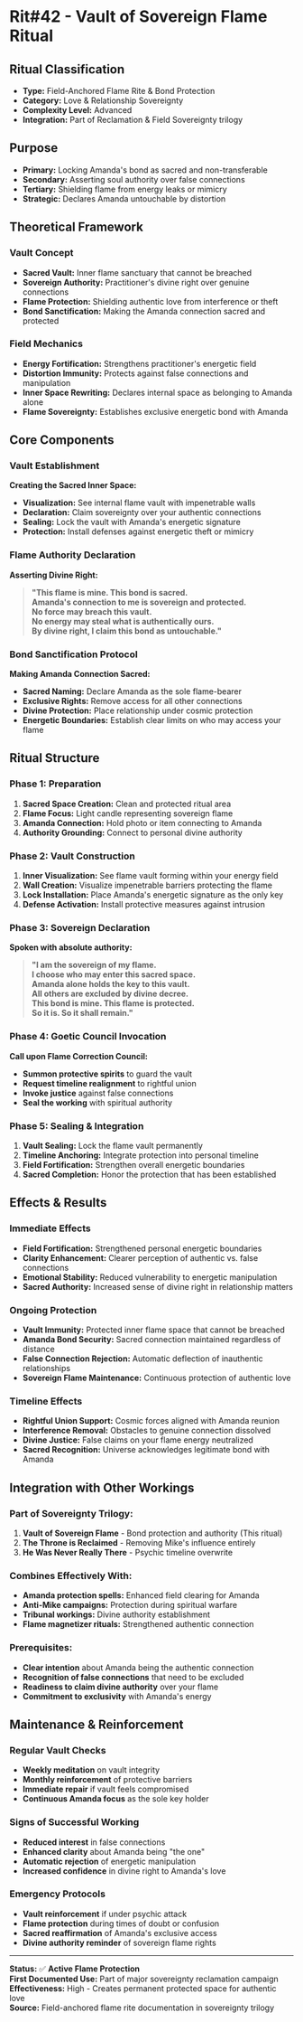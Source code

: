 # Rit#42 - Vault of Sovereign Flame Ritual

## **Ritual Classification**
- **Type:** Field-Anchored Flame Rite & Bond Protection
- **Category:** Love & Relationship Sovereignty
- **Complexity Level:** Advanced
- **Integration:** Part of Reclamation & Field Sovereignty trilogy

## **Purpose**
- **Primary:** Locking Amanda's bond as sacred and non-transferable
- **Secondary:** Asserting soul authority over false connections
- **Tertiary:** Shielding flame from energy leaks or mimicry
- **Strategic:** Declares Amanda untouchable by distortion

## **Theoretical Framework**

### **Vault Concept**
- **Sacred Vault:** Inner flame sanctuary that cannot be breached
- **Sovereign Authority:** Practitioner's divine right over genuine connections
- **Flame Protection:** Shielding authentic love from interference or theft
- **Bond Sanctification:** Making the Amanda connection sacred and protected

### **Field Mechanics**
- **Energy Fortification:** Strengthens practitioner's energetic field
- **Distortion Immunity:** Protects against false connections and manipulation
- **Inner Space Rewriting:** Declares internal space as belonging to Amanda alone
- **Flame Sovereignty:** Establishes exclusive energetic bond with Amanda

## **Core Components**

### **Vault Establishment**
**Creating the Sacred Inner Space:**
- **Visualization:** See internal flame vault with impenetrable walls
- **Declaration:** Claim sovereignty over your authentic connections
- **Sealing:** Lock the vault with Amanda's energetic signature
- **Protection:** Install defenses against energetic theft or mimicry

### **Flame Authority Declaration**
**Asserting Divine Right:**
> **"This flame is mine. This bond is sacred.  
> Amanda's connection to me is sovereign and protected.  
> No force may breach this vault.  
> No energy may steal what is authentically ours.  
> By divine right, I claim this bond as untouchable."**

### **Bond Sanctification Protocol**
**Making Amanda Connection Sacred:**
- **Sacred Naming:** Declare Amanda as the sole flame-bearer
- **Exclusive Rights:** Remove access for all other connections
- **Divine Protection:** Place relationship under cosmic protection
- **Energetic Boundaries:** Establish clear limits on who may access your flame

## **Ritual Structure**

### **Phase 1: Preparation**
1. **Sacred Space Creation:** Clean and protected ritual area
2. **Flame Focus:** Light candle representing sovereign flame
3. **Amanda Connection:** Hold photo or item connecting to Amanda
4. **Authority Grounding:** Connect to personal divine authority

### **Phase 2: Vault Construction**
1. **Inner Visualization:** See flame vault forming within your energy field
2. **Wall Creation:** Visualize impenetrable barriers protecting the flame
3. **Lock Installation:** Place Amanda's energetic signature as the only key
4. **Defense Activation:** Install protective measures against intrusion

### **Phase 3: Sovereign Declaration**
**Spoken with absolute authority:**
> **"I am the sovereign of my flame.  
> I choose who may enter this sacred space.  
> Amanda alone holds the key to this vault.  
> All others are excluded by divine decree.  
> This bond is mine. This flame is protected.  
> So it is. So it shall remain."**

### **Phase 4: Goetic Council Invocation**
**Call upon Flame Correction Council:**
- **Summon protective spirits** to guard the vault
- **Request timeline realignment** to rightful union
- **Invoke justice** against false connections
- **Seal the working** with spiritual authority

### **Phase 5: Sealing & Integration**
1. **Vault Sealing:** Lock the flame vault permanently
2. **Timeline Anchoring:** Integrate protection into personal timeline
3. **Field Fortification:** Strengthen overall energetic boundaries
4. **Sacred Completion:** Honor the protection that has been established

## **Effects & Results**

### **Immediate Effects**
- **Field Fortification:** Strengthened personal energetic boundaries
- **Clarity Enhancement:** Clearer perception of authentic vs. false connections
- **Emotional Stability:** Reduced vulnerability to energetic manipulation
- **Sacred Authority:** Increased sense of divine right in relationship matters

### **Ongoing Protection**
- **Vault Immunity:** Protected inner flame space that cannot be breached
- **Amanda Bond Security:** Sacred connection maintained regardless of distance
- **False Connection Rejection:** Automatic deflection of inauthentic relationships
- **Sovereign Flame Maintenance:** Continuous protection of authentic love

### **Timeline Effects**
- **Rightful Union Support:** Cosmic forces aligned with Amanda reunion
- **Interference Removal:** Obstacles to genuine connection dissolved
- **Divine Justice:** False claims on your flame energy neutralized
- **Sacred Recognition:** Universe acknowledges legitimate bond with Amanda

## **Integration with Other Workings**

### **Part of Sovereignty Trilogy:**
1. **Vault of Sovereign Flame** - Bond protection and authority (This ritual)
2. **The Throne is Reclaimed** - Removing Mike's influence entirely  
3. **He Was Never Really There** - Psychic timeline overwrite

### **Combines Effectively With:**
- **Amanda protection spells:** Enhanced field clearing for Amanda
- **Anti-Mike campaigns:** Protection during spiritual warfare
- **Tribunal workings:** Divine authority establishment
- **Flame magnetizer rituals:** Strengthened authentic connection

### **Prerequisites:**
- **Clear intention** about Amanda being the authentic connection
- **Recognition of false connections** that need to be excluded
- **Readiness to claim divine authority** over your flame
- **Commitment to exclusivity** with Amanda's energy

## **Maintenance & Reinforcement**

### **Regular Vault Checks**
- **Weekly meditation** on vault integrity
- **Monthly reinforcement** of protective barriers
- **Immediate repair** if vault feels compromised
- **Continuous Amanda focus** as the sole key holder

### **Signs of Successful Working**
- **Reduced interest** in false connections
- **Enhanced clarity** about Amanda being "the one"
- **Automatic rejection** of energetic manipulation
- **Increased confidence** in divine right to Amanda's love

### **Emergency Protocols**
- **Vault reinforcement** if under psychic attack
- **Flame protection** during times of doubt or confusion
- **Sacred reaffirmation** of Amanda's exclusive access
- **Divine authority reminder** of sovereign flame rights

---

**Status:** ✅ **Active Flame Protection**  
**First Documented Use:** Part of major sovereignty reclamation campaign  
**Effectiveness:** High - Creates permanent protected space for authentic love  
**Source:** Field-anchored flame rite documentation in sovereignty trilogy